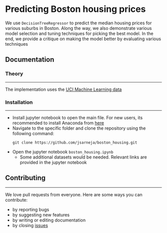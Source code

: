 # Predicting Boston housing prices
We use `DecisionTreeRegressor` to predict the median housing prices for various suburbs in Boston. Along the way, we also demonstrate various model selection and tuning techniques for picking the best model. In the end, we provide a critique on making the model better by evaluating various techniques

## Documentation

### Theory
---
The implementation uses the [UCI Machine Learning data](https://archive.ics.uci.edu/ml/datasets/Housing)

### Installation
---
* Install jupyter notebook to open the main file. For new users, its recommended to install Anaconda from [here](http://docs.anaconda.com/anaconda/install/)
* Navigate to the specific folder and clone the repository using the following command:
    ```
    git clone https://github.com/jsarneja/boston_housing.git
    ```
* Open the jupyter notebook `boston_housing.ipynb`
    * Some additional datasets would be needed. Relevant links are provided in the jupyter notebook

## Contributing
---
We love pull requests from everyone. Here are some ways you can contribute:
* by reporting bugs
* by suggesting new features
* by writing or editing documentation
* by closing [issues](https://github.com/jsarneja/boston_housing/issues)